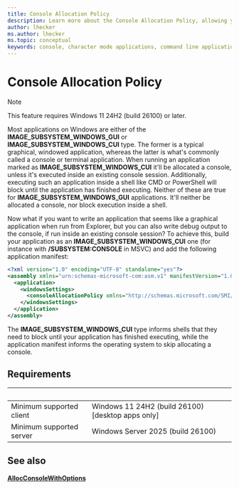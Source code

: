 ```yaml
---
title: Console Allocation Policy
description: Learn more about the Console Allocation Policy, allowing you to create hybrid graphical/console applications.
author: lhecker
ms.author: lhecker
ms.topic: conceptual
keywords: console, character mode applications, command line applications, terminal applications, console api
---
```


# Console Allocation Policy

> [!NOTE]
> This feature requires Windows 11 24H2 (build 26100) or later.

Most applications on Windows are either of the **IMAGE_SUBSYSTEM_WINDOWS_GUI** or **IMAGE_SUBSYSTEM_WINDOWS_CUI** type.
The former is a typical graphical, windowed application, whereas the latter is what's commonly called a console or terminal application.
When running an application marked as **IMAGE_SUBSYSTEM_WINDOWS_CUI** it'll be allocated a console, unless it's executed inside an existing console session.
Additionally, executing such an application inside a shell like CMD or PowerShell will block until the application has finished executing.
Neither of these are true for **IMAGE_SUBSYSTEM_WINDOWS_GUI** applications.
It'll neither be allocated a console, nor block execution inside a shell.

Now what if you want to write an application that seems like a graphical application when run from Explorer, but you can also write debug output to the console, if run inside an existing console session?
To achieve this, build your application as an **IMAGE_SUBSYSTEM_WINDOWS_CUI** one (for instance with **/SUBSYSTEM:CONSOLE** in MSVC) and add the following application manifest:

```xml
<?xml version="1.0" encoding="UTF-8" standalone="yes"?>
<assembly xmlns="urn:schemas-microsoft-com:asm.v1" manifestVersion="1.0">
  <application>
    <windowsSettings>
      <consoleAllocationPolicy xmlns="http://schemas.microsoft.com/SMI/2024/WindowsSettings">detached</consoleAllocationPolicy>
    </windowsSettings>
  </application>
</assembly>
```

The **IMAGE_SUBSYSTEM_WINDOWS_CUI** type informs shells that they need to block until your application has finished executing, while the application manifest informs the operating system to skip allocating a console.

## Requirements

| &nbsp; | &nbsp; |
|-|-|
| Minimum supported client | Windows 11 24H2 (build 26100) \[desktop apps only\] |
| Minimum supported server | Windows Server 2025 (build 26100) |

## See also

[**AllocConsoleWithOptions**](allocconsolewithoptions.md)
